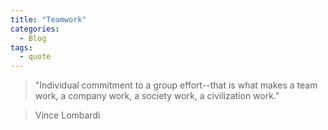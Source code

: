 ```yaml
---
title: "Teamwork"
categories:
  - Blog
tags:
  - quote
---
```



> "Individual commitment to a group effort--that is what makes a team work, a company work, a society work, a civilization work."

> Vince Lombardi

